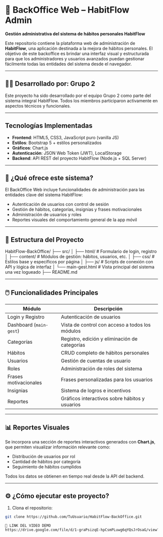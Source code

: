 # 🌟 BackOffice Web – HabitFlow Admin

**Gestión administrativa del sistema de hábitos personales HabitFlow**

Este repositorio contiene la plataforma web de administración de **HabitFlow**, una aplicación destinada a la mejora de hábitos personales. El objetivo de este backoffice es brindar una interfaz visual y estructurada para que los administradores y usuarios avanzados puedan gestionar fácilmente todas las entidades del sistema desde el navegador.

---

## 👨‍💻 Desarrollado por: Grupo 2

Este proyecto ha sido desarrollado por el equipo Grupo 2 como parte del sistema integral HabitFlow. Todos los miembros participaron activamente en aspectos técnicos y funcionales.

---

## Tecnologías Implementadas

- **Frontend**: HTML5, CSS3, JavaScript puro (vanilla JS)
- **Estilos**: Bootstrap 5 + estilos personalizados
- **Gráficos**: Chart.js
- **Autenticación**: JSON Web Token (JWT), LocalStorage
- **Backend**: API REST del proyecto HabitFlow (Node.js + SQL Server)

---

## 🧩 ¿Qué ofrece este sistema?

El BackOffice Web incluye funcionalidades de administración para las entidades clave del sistema HabitFlow:

- Autenticación de usuarios con control de sesión
- Gestión de hábitos, categorías, insignias y frases motivacionales
- Administración de usuarios y roles
- Reportes visuales del comportamiento general de la app móvil

---

## 📁 Estructura del Proyecto

HabitFlow-BackOffice/
├── src/
│ ├── html/ # Formulario de login, registro
│ ├── content/ # Módulos de gestión: hábitos, usuarios, etc.
│ ├── css/ # Estilos base y específicos por página
│ ├── js/ # Scripts de conexión con API y lógica de interfaz
│ └── main-gest.html # Vista principal del sistema una vez logueado
├── README.md

---

## 🖱️ Funcionalidades Principales

| Módulo                     | Descripción                                           |
|----------------------------|-------------------------------------------------------|
| Login y Registro           | Autenticación de usuarios                             |
| Dashboard (`main-gest`)    | Vista de control con acceso a todos los módulos       |
| Categorías                 | Registro, edición y eliminación de categorías         |
| Hábitos                    | CRUD completo de hábitos personales                   |
| Usuarios                   | Gestión de cuentas de usuario                         |
| Roles                      | Administración de roles del sistema                   |
| Frases motivacionales      | Frases personalizadas para los usuarios               |
| Insignias                  | Sistema de logros e incentivos                        |
| Reportes                   | Gráficos interactivos sobre hábitos y usuarios        |

---

## 📊 Reportes Visuales

Se incorpora una sección de reportes interactivos generados con **Chart.js**, que permiten visualizar información relevante como:

- Distribución de usuarios por rol
- Cantidad de hábitos por categoría
- Seguimiento de hábitos cumplidos

Todos los datos se obtienen en tiempo real desde la API del backend.

---

## ⚙️ ¿Cómo ejecutar este proyecto?

1. Clona el repositorio:

```bash
git clone https://github.com/TuUsuario/HabitFlow-BackOffice.git

🎥 LINK DEL VIDEO DEMO
https://drive.google.com/file/d/1-graPsizqE-hpCsmPLuwg6qYQsJrOsaG/view?usp=sharing